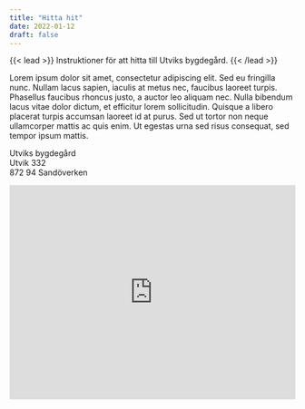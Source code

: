 ```yaml
---
title: "Hitta hit"
date: 2022-01-12
draft: false
---
```


{{< lead >}}
Instruktioner för att hitta till Utviks bygdegård.
{{< /lead >}}

Lorem ipsum dolor sit amet, consectetur adipiscing elit. Sed eu fringilla nunc. Nullam lacus sapien, iaculis at metus nec, faucibus laoreet turpis. Phasellus faucibus rhoncus justo, a auctor leo aliquam nec. Nulla bibendum lacus vitae dolor dictum, et efficitur lorem sollicitudin. Quisque a libero placerat turpis accumsan laoreet id at purus. Sed ut tortor non neque ullamcorper mattis ac quis enim. Ut egestas urna sed risus consequat, sed tempor ipsum mattis.

Utviks bygdegård<br>
Utvik 332<br>
872 94 Sandöverken

<style>
  .google-maps {
    position: relative;
    padding-bottom: 75%; // This is the aspect ratio
    height: 0;
    overflow: hidden;
  }
  .google-maps iframe {
    position: absolute;
    top: 0;
    left: 0;
    width: 100% !important;
    height: 100% !important;
  }
</style>

<div class="google-maps">
  <iframe src="https://www.google.com/maps/embed?pb=!1m18!1m12!1m3!1d1454.8835869996685!2d17.971500779928473!3d62.83621595765374!2m3!1f0!2f0!3f0!3m2!1i1024!2i768!4f13.1!3m3!1m2!1s0x4664bd38bd860a47%3A0x7a12ad4879437c71!2sUtvik%20332%2C%20872%2094%20Sand%C3%B6verken!5e0!3m2!1sen!2sse!4v1712438711489!5m2!1sen!2sse"
          width="600"
          height="450"
          style="border:0;"
          allowfullscreen=""
          loading="lazy"
          referrerpolicy="no-referrer-when-downgrade"
  ></iframe>
</div>
